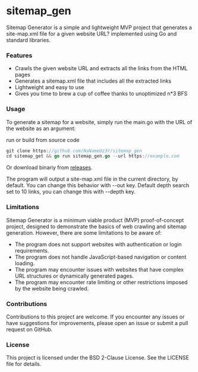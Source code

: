 # sitemap_gen

Sitemap Generator is a simple and lightweight MVP project that generates a site-map.xml file for a given website URL? implemented using Go and standard libraries.

### Features
- Crawls the given website URL and extracts all the links from the HTML pages
- Generates a sitemap.xml file that includes all the extracted links
- Lightweight and easy to use
- Gives you time to brew a cup of coffee thanks to unoptimized n*3 BFS

### Usage

To generate a sitemap for a website, simply run the main.go with the URL of the website as an argument:

run or build from source code

```go
git clone https://github.com/NaNameUz3r/sitemap_gen
cd sitemap_get && go run sitemap_gen.go --url https://example.com
```

Or download binariy from [releases](https://github.com/NaNameUz3r/sitemap_gen/releases).

The program will output a site-map.xml file in the current directory, by default. You can change this behavior with --out key.
Default depth search set to 10 links, you can change this with --depth key.

### Limitations

Sitemap Generator is a minimum viable product (MVP) proof-of-concept project, designed to demonstrate the basics of web crawling and sitemap generation. However, there are some limitations to be aware of:

- The program does not support websites with authentication or login requirements.
- The program does not handle JavaScript-based navigation or content loading.
- The program may encounter issues with websites that have complex URL structures or dynamically generated pages.
- The program may encounter rate limiting or other restrictions imposed by the website being crawled.

### Contributions

Contributions to this project are welcome. If you encounter any issues or have suggestions for improvements, please open an issue or submit a pull request on GitHub.

### License

This project is licensed under the BSD 2-Clause License. See the LICENSE file for details.
